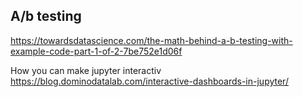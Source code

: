## A/b testing

https://towardsdatascience.com/the-math-behind-a-b-testing-with-example-code-part-1-of-2-7be752e1d06f

How you can make jupyter interactiv
https://blog.dominodatalab.com/interactive-dashboards-in-jupyter/
